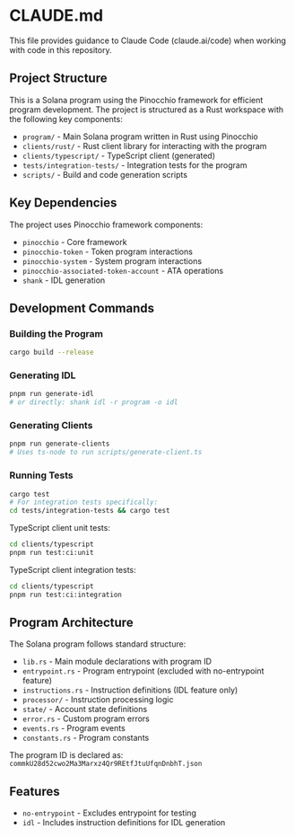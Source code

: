 # CLAUDE.md

This file provides guidance to Claude Code (claude.ai/code) when working with code in this repository.

## Project Structure

This is a Solana program using the Pinocchio framework for efficient program development. The project is structured as a Rust workspace with the following key components:

- `program/` - Main Solana program written in Rust using Pinocchio
- `clients/rust/` - Rust client library for interacting with the program
- `clients/typescript/` - TypeScript client (generated)
- `tests/integration-tests/` - Integration tests for the program
- `scripts/` - Build and code generation scripts

## Key Dependencies

The project uses Pinocchio framework components:
- `pinocchio` - Core framework
- `pinocchio-token` - Token program interactions
- `pinocchio-system` - System program interactions
- `pinocchio-associated-token-account` - ATA operations
- `shank` - IDL generation

## Development Commands

### Building the Program
```bash
cargo build --release
```

### Generating IDL
```bash
pnpm run generate-idl
# or directly: shank idl -r program -o idl
```

### Generating Clients
```bash
pnpm run generate-clients
# Uses ts-node to run scripts/generate-client.ts
```

### Running Tests
```bash
cargo test
# For integration tests specifically:
cd tests/integration-tests && cargo test
```

TypeScript client unit tests:

```bash
cd clients/typescript
pnpm run test:ci:unit
```

TypeScript client integration tests:

```bash
cd clients/typescript
pnpm run test:ci:integration
```


## Program Architecture

The Solana program follows standard structure:
- `lib.rs` - Main module declarations with program ID
- `entrypoint.rs` - Program entrypoint (excluded with no-entrypoint feature)
- `instructions.rs` - Instruction definitions (IDL feature only)
- `processor/` - Instruction processing logic
- `state/` - Account state definitions
- `error.rs` - Custom program errors
- `events.rs` - Program events
- `constants.rs` - Program constants

The program ID is declared as: `commkU28d52cwo2Ma3Marxz4Qr9REtfJtuUfqnDnbhT.json`

## Features

- `no-entrypoint` - Excludes entrypoint for testing
- `idl` - Includes instruction definitions for IDL generation